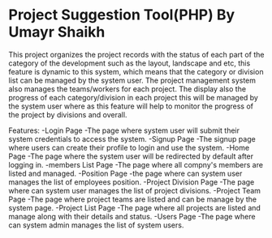 # Project Suggestion Tool(PHP) By Umayr Shaikh

This project organizes the project records with the status of each part of the category of the development such as the layout, landscape and etc, this feature is dynamic to this system, which means that the category or division list can be managed by the system user. The project management system also manages the teams/workers for each project. The display also the progress of each category/division in each project this will be managed by the system user where as this feature will help to monitor the progress of the project by divisions and overall. 

Features:
-Login Page
    -The page where system user will submit their system credentials to access the system.
-Signup Page
    -The signup page where users can create their profile to login and use the system.
-Home Page
    -The page where the system user will be redirected by default after logging in.
-members List Page
    -The page where all compny's members are listed and managed.
-Position Page
    -the page where can system user manages the list of employees position.
-Project Division Page
    -The page where can system user manages the list of project divisions.
-Project Team Page
    -The page where project teams are listed and can be manage by the system page.
-Project List Page
    -The page where all projects are listed and manage along with their details and status.
-Users Page
    -The page where can system admin manages the list of system users.
